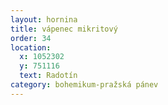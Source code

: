 ```yaml
---
layout: hornina
title: vápenec mikritový
order: 34
location:
  x: 1052302
  y: 751116
  text: Radotín
category: bohemikum-pražská pánev
---
```



